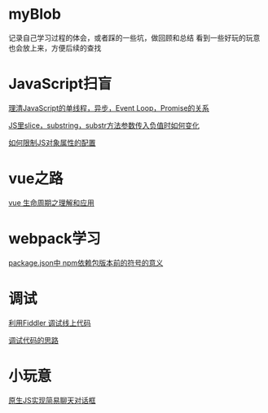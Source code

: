 # myBlob
记录自己学习过程的体会，或者踩的一些坑，做回顾和总结
看到一些好玩的玩意也会放上来，方便后续的查找
# JavaScript扫盲
  [理清JavaScript的单线程，异步，Event Loop，Promise的关系](https://github.com/fishCrush/myBlob/issues/2)
  
  [JS里slice，substring，substr方法参数传入负值时如何变化](https://github.com/fishCrush/myBlob/issues/3)
  
  [如何限制JS对象属性的配置](https://github.com/fishCrush/myBlob/issues/8)
  # vue之路
  [vue 生命周期之理解和应用](https://github.com/fishCrush/myBlob/issues/7)
  # webpack学习
 [package.json中 npm依赖包版本前的符号的意义]( https://github.com/fishCrush/myBlob/issues)
# 调试
  [利用Fiddler 调试线上代码](https://github.com/fishCrush/myBlob/issues/4)
 
  [调试代码的思路](https://github.com/fishCrush/myBlob/issues/5)
# 小玩意
 [原生JS实现简易聊天对话框](https://github.com/fishCrush/myBlob/issues/1)
